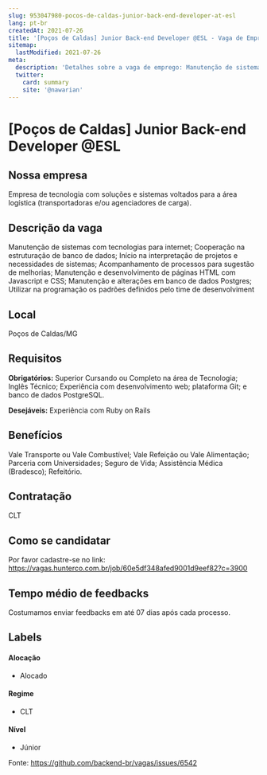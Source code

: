 ```yaml
---
slug: 953047980-pocos-de-caldas-junior-back-end-developer-at-esl
lang: pt-br
createdAt: 2021-07-26
title: '[Poços de Caldas] Junior Back-end Developer @ESL - Vaga de Emprego'
sitemap:
  lastModified: 2021-07-26
meta:
  description: 'Detalhes sobre a vaga de emprego: Manutenção de sistemas com tecnologias para internet; Cooperação na estruturação de banco de dados; Início na interpretação de projetos e necessidades de sistemas; Acompanhamento de processos para sugestão de melhorias; Manutenção e desenvolvimento de páginas HTML com Javascript e CSS; Manutenção e alterações em banco de dados Postgres; Utilizar na programação os padrões definidos pelo time de desenvolviment'
  twitter:
    card: summary
    site: '@nawarian'
---
```


# [Poços de Caldas] Junior Back-end Developer @ESL

## Nossa empresa

Empresa de tecnologia com soluções e sistemas voltados para a área logística (transportadoras e/ou agenciadores de carga).

## Descrição da vaga

Manutenção de sistemas com tecnologias para internet;
Cooperação na estruturação de banco de dados;
Início na interpretação de projetos e necessidades de sistemas;
Acompanhamento de processos para sugestão de melhorias;
Manutenção e desenvolvimento de páginas HTML com Javascript e CSS;
Manutenção e alterações em banco de dados Postgres;
Utilizar na programação os padrões definidos pelo time de desenvolviment

## Local

Poços de Caldas/MG

## Requisitos

**Obrigatórios:**
Superior Cursando ou Completo na área de Tecnologia;
Inglês Técnico;
Experiência com desenvolvimento web; plataforma Git; e banco de dados PostgreSQL.

**Desejáveis:**
Experiência com Ruby on Rails

## Benefícios
Vale Transporte ou Vale Combustível;
Vale Refeição ou Vale Alimentação;
Parceria com Universidades;
Seguro de Vida;
Assistência Médica (Bradesco);
Refeitório.

## Contratação

CLT

## Como se candidatar

Por favor cadastre-se no link: https://vagas.hunterco.com.br/job/60e5df348afed9001d9eef82?c=3900

## Tempo médio de feedbacks

Costumamos enviar feedbacks em até 07 dias após cada processo.

## Labels
#### Alocação
- Alocado

#### Regime
- CLT

#### Nível
- Júnior




Fonte: https://github.com/backend-br/vagas/issues/6542